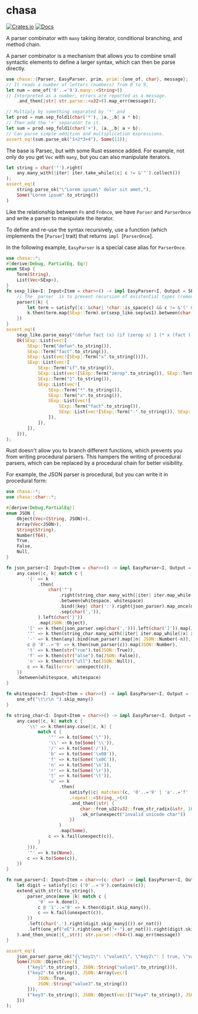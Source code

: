 # chasa
[![Crates.io](https://img.shields.io/crates/v/chasa.svg)](https://crates.io/crates/chasa)
[![Docs](https://docs.rs/chasa/badge.svg)](https://docs.rs/chasa)

A parser combinator with `many` taking iterator, conditional branching, and method chain.

A parser combinator is a mechanism that allows you to combine small syntactic elements to define a larger syntax, which can then be parse directly.

```rust
use chasa::{Parser, EasyParser, prim, prim::{one_of, char}, message};
// It reads a number of letters (numbers) from 0 to 9,
let num = one_of('0'..='9').many::<String>()
// Interpreted as a number, errors are reported as a message.
    .and_then(|str| str.parse::<u32>().map_err(message));

// Multiply by something separated by '*' and
let prod = num.sep_fold1(char('*'), |a,_,b| a * b);
// Then add the '+' separator to it.
let sum = prod.sep_fold1(char('+'), |a,_,b| a + b);
// Can parse simple addition and multiplication expressions.
assert_eq!(sum.parse_ok("1+2*3+4"), Some(11));
```

The base is Parsec, but with some Rust essence added. For example, not only do you get `Vec` with `many`, but you can also manipulate iterators.
```rust
let string = char('"').right(
    any.many_with(|iter| iter.take_while(|c| c != &'"').collect())
);
assert_eq!(
    string.parse_ok("\"Lorem ipsum\" dolor sit amet,"),
    Some("Lorem ipsum".to_string())
)
```

Like the relationship between `Fn` and `FnOnce`, we have `Parser` and `ParserOnce` and write a parser to manipulate the iterator.

To define and re-use the syntax recursively, use a function (which implements the [`Parser`] trait) that returns `impl `[`ParserOnce`].

In the following example, `EasyParser` is a special case alias for `ParserOnce`.
```rust
use chasa::*;
#[derive(Debug, PartialEq, Eq)]
enum SExp {
    Term(String),
    List(Vec<SExp>),
}
fn sexp_like<I: Input<Item = char>>() -> impl EasyParser<I, Output = SExp> {
    // The `parser` is to prevent recursion of existential types (removing it will crash the current compiler).
    parser(|k| {
        let term = satisfy(|c: &char| !char::is_space(c) && c != &'(' && c != &')').many1();
        k.then(term.map(SExp::Term).or(sexp_like.sep(ws1).between(char('('), char(')')).map(SExp::List)))
    })
}
assert_eq!(
    sexp_like.parse_easy("(defun fact (x) (if (zerop x) 1 (* x (fact (- x 1)))))"),
    Ok(SExp::List(vec![
        SExp::Term("defun".to_string()),
        SExp::Term("fact".to_string()),
        SExp::List(vec![SExp::Term("x".to_string())]),
        SExp::List(vec![
            SExp::Term("if".to_string()),
            SExp::List(vec![SExp::Term("zerop".to_string()), SExp::Term("x".to_string())]),
            SExp::Term("1".to_string()),
            SExp::List(vec![
                SExp::Term("*".to_string()),
                SExp::Term("x".to_string()),
                SExp::List(vec![
                    SExp::Term("fact".to_string()),
                    SExp::List(vec![SExp::Term("-".to_string()), SExp::Term("x".to_string()), SExp::Term("1".to_string())]),
                ]),
            ]),
        ]),
    ])),
);
```

Rust doesn't allow you to branch different functions, which prevents you from writing procedural parsers. This hampers the writing of procedural parsers, which can be replaced by a procedural chain for better visibility.

For example, the JSON parser is procedural, but you can write it in procedural form:
```rust
use chasa::*;
use chasa::char::*;

#[derive(Debug,PartialEq)]
enum JSON {
    Object(Vec<(String, JSON)>),
    Array(Vec<JSON>),
    String(String),
    Number(f64),
    True,
    False,
    Null,
}

fn json_parser<I: Input<Item = char>>() -> impl EasyParser<I, Output = JSON> {
    any.case(|c, k| match c {
        '{' => k
            .then(
                char('"')
                    .right(string_char.many_with(|iter| iter.map_while(|x| x).collect()))
                    .between(whitespace, whitespace)
                    .bind(|key| char(':').right(json_parser).map_once(move |value| (key, value)))
                    .sep(char(',')),
            ).left(char('}'))
            .map(JSON::Object),
        '[' => k.then(json_parser.sep(char(','))).left(char(']')).map(JSON::Array),
        '"' => k.then(string_char.many_with(|iter| iter.map_while(|x| x).collect())).map(JSON::String),
        '-' => k.then(any).bind(num_parser).map(|n| JSON::Number(-n)),
        c @ '0'..='9' => k.then(num_parser(c)).map(JSON::Number),
        't' => k.then(str("rue").to(JSON::True)),
        'f' => k.then(str("alse").to(JSON::False)),
        'n' => k.then(str("ull").to(JSON::Null)),
        c => k.fail(error::unexpect(c)),
    })
    .between(whitespace, whitespace)
}

fn whitespace<I: Input<Item = char>>() -> impl EasyParser<I, Output = ()> {
    one_of("\t\r\n ").skip_many()
}

fn string_char<I: Input<Item = char>>() -> impl EasyParser<I, Output = Option<char>> {
    any.case(|c, k| match c {
        '\\' => k.then(any.case(|c, k| {
            match c {
                '"' => k.to(Some('\"')),
                '\\' => k.to(Some('\\')),
                '/' => k.to(Some('/')),
                'b' => k.to(Some('\x08')),
                'f' => k.to(Some('\x0C')),
                'n' => k.to(Some('\n')),
                'r' => k.to(Some('\r')),
                't' => k.to(Some('\t')),
                'u' => k
                    .then(
                        satisfy(|c| matches!(c, '0'..='9' | 'a'..='f' | 'A'..='F'))
                        .repeat::<String,_>(4)
                        .and_then(|str| {
                            char::from_u32(u32::from_str_radix(&str, 16).map_err(message)?)
                            .ok_or(unexpect("invalid unicode char"))
                        })
                    )
                    .map(Some),
                c => k.fail(unexpect(c)),
            }
        })),
        '"' => k.to(None),
        c => k.to(Some(c)),
    })
}

fn num_parser<I: Input<Item = char>>(c: char) -> impl EasyParser<I, Output = f64> {
    let digit = satisfy(|c| ('0'..='9').contains(c));
    extend_with_str(c.to_string(),
        parser_once(move |k| match c {
            '0' => k.done(),
            c @ '1'..='9' => k.then(digit.skip_many()),
            c => k.fail(unexpect(c)),
        })
        .left(char('.').right(digit.skip_many1()).or_not())
        .left(one_of("eE").right(one_of("+-").or_not()).right(digit.skip_many1()).or_not())
    ).and_then_once(|(_,str)| str.parse::<f64>().map_err(message))
}

assert_eq!(
    json_parser.parse_ok("{\"key1\": \"value1\", \"key2\": [ true, \"value3\" ], \"key3\": { \"key4\": 15e1 }}"),
    Some(JSON::Object(vec![
        ("key1".to_string(), JSON::String("value1".to_string())),
        ("key2".to_string(), JSON::Array(vec![
            JSON::True,
            JSON::String("value3".to_string())
        ])),
        ("key3".to_string(), JSON::Object(vec![("key4".to_string(), JSON::Number(150.0))]))
    ]))
);
```
